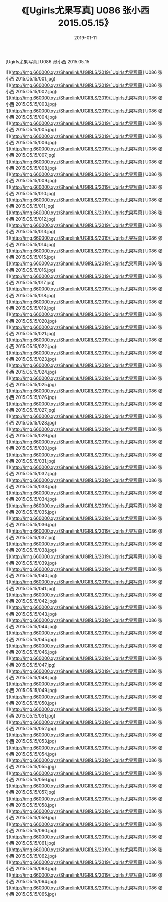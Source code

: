 ﻿---
layout: post
title:  《[Ugirls尤果写真] U086 张小西 2015.05.15》
date:   2019-01-11
img: http://img.660000.xyz/Sharelink/UGIRLS/2019/[Ugirls尤果写真] U086 张小西 2015.05.15/000.jpg
categories: [美女, 清纯, 唯美]
---

[Ugirls尤果写真] U086 张小西 2015.05.15

 ![](http://img.660000.xyz/Sharelink/UGIRLS/2019/[Ugirls尤果写真] U086 张小西 2015.05.15/001.jpg) <br>![](http://img.660000.xyz/Sharelink/UGIRLS/2019/[Ugirls尤果写真] U086 张小西 2015.05.15/002.jpg) <br>![](http://img.660000.xyz/Sharelink/UGIRLS/2019/[Ugirls尤果写真] U086 张小西 2015.05.15/003.jpg) <br>![](http://img.660000.xyz/Sharelink/UGIRLS/2019/[Ugirls尤果写真] U086 张小西 2015.05.15/004.jpg) <br>![](http://img.660000.xyz/Sharelink/UGIRLS/2019/[Ugirls尤果写真] U086 张小西 2015.05.15/005.jpg) <br>![](http://img.660000.xyz/Sharelink/UGIRLS/2019/[Ugirls尤果写真] U086 张小西 2015.05.15/006.jpg) <br>![](http://img.660000.xyz/Sharelink/UGIRLS/2019/[Ugirls尤果写真] U086 张小西 2015.05.15/007.jpg) <br>![](http://img.660000.xyz/Sharelink/UGIRLS/2019/[Ugirls尤果写真] U086 张小西 2015.05.15/008.jpg) <br>![](http://img.660000.xyz/Sharelink/UGIRLS/2019/[Ugirls尤果写真] U086 张小西 2015.05.15/009.jpg) <br>![](http://img.660000.xyz/Sharelink/UGIRLS/2019/[Ugirls尤果写真] U086 张小西 2015.05.15/010.jpg) <br>![](http://img.660000.xyz/Sharelink/UGIRLS/2019/[Ugirls尤果写真] U086 张小西 2015.05.15/011.jpg) <br>![](http://img.660000.xyz/Sharelink/UGIRLS/2019/[Ugirls尤果写真] U086 张小西 2015.05.15/012.jpg) <br>![](http://img.660000.xyz/Sharelink/UGIRLS/2019/[Ugirls尤果写真] U086 张小西 2015.05.15/013.jpg) <br>![](http://img.660000.xyz/Sharelink/UGIRLS/2019/[Ugirls尤果写真] U086 张小西 2015.05.15/014.jpg) <br>![](http://img.660000.xyz/Sharelink/UGIRLS/2019/[Ugirls尤果写真] U086 张小西 2015.05.15/015.jpg) <br>![](http://img.660000.xyz/Sharelink/UGIRLS/2019/[Ugirls尤果写真] U086 张小西 2015.05.15/016.jpg) <br>![](http://img.660000.xyz/Sharelink/UGIRLS/2019/[Ugirls尤果写真] U086 张小西 2015.05.15/017.jpg) <br>![](http://img.660000.xyz/Sharelink/UGIRLS/2019/[Ugirls尤果写真] U086 张小西 2015.05.15/018.jpg) <br>![](http://img.660000.xyz/Sharelink/UGIRLS/2019/[Ugirls尤果写真] U086 张小西 2015.05.15/019.jpg) <br>![](http://img.660000.xyz/Sharelink/UGIRLS/2019/[Ugirls尤果写真] U086 张小西 2015.05.15/020.jpg) <br>![](http://img.660000.xyz/Sharelink/UGIRLS/2019/[Ugirls尤果写真] U086 张小西 2015.05.15/021.jpg) <br>![](http://img.660000.xyz/Sharelink/UGIRLS/2019/[Ugirls尤果写真] U086 张小西 2015.05.15/022.jpg) <br>![](http://img.660000.xyz/Sharelink/UGIRLS/2019/[Ugirls尤果写真] U086 张小西 2015.05.15/023.jpg) <br>![](http://img.660000.xyz/Sharelink/UGIRLS/2019/[Ugirls尤果写真] U086 张小西 2015.05.15/024.jpg) <br>![](http://img.660000.xyz/Sharelink/UGIRLS/2019/[Ugirls尤果写真] U086 张小西 2015.05.15/025.jpg) <br>![](http://img.660000.xyz/Sharelink/UGIRLS/2019/[Ugirls尤果写真] U086 张小西 2015.05.15/026.jpg) <br>![](http://img.660000.xyz/Sharelink/UGIRLS/2019/[Ugirls尤果写真] U086 张小西 2015.05.15/027.jpg) <br>![](http://img.660000.xyz/Sharelink/UGIRLS/2019/[Ugirls尤果写真] U086 张小西 2015.05.15/028.jpg) <br>![](http://img.660000.xyz/Sharelink/UGIRLS/2019/[Ugirls尤果写真] U086 张小西 2015.05.15/029.jpg) <br>![](http://img.660000.xyz/Sharelink/UGIRLS/2019/[Ugirls尤果写真] U086 张小西 2015.05.15/030.jpg) <br>![](http://img.660000.xyz/Sharelink/UGIRLS/2019/[Ugirls尤果写真] U086 张小西 2015.05.15/031.jpg) <br>![](http://img.660000.xyz/Sharelink/UGIRLS/2019/[Ugirls尤果写真] U086 张小西 2015.05.15/032.jpg) <br>![](http://img.660000.xyz/Sharelink/UGIRLS/2019/[Ugirls尤果写真] U086 张小西 2015.05.15/033.jpg) <br>![](http://img.660000.xyz/Sharelink/UGIRLS/2019/[Ugirls尤果写真] U086 张小西 2015.05.15/034.jpg) <br>![](http://img.660000.xyz/Sharelink/UGIRLS/2019/[Ugirls尤果写真] U086 张小西 2015.05.15/035.jpg) <br>![](http://img.660000.xyz/Sharelink/UGIRLS/2019/[Ugirls尤果写真] U086 张小西 2015.05.15/036.jpg) <br>![](http://img.660000.xyz/Sharelink/UGIRLS/2019/[Ugirls尤果写真] U086 张小西 2015.05.15/037.jpg) <br>![](http://img.660000.xyz/Sharelink/UGIRLS/2019/[Ugirls尤果写真] U086 张小西 2015.05.15/038.jpg) <br>![](http://img.660000.xyz/Sharelink/UGIRLS/2019/[Ugirls尤果写真] U086 张小西 2015.05.15/039.jpg) <br>![](http://img.660000.xyz/Sharelink/UGIRLS/2019/[Ugirls尤果写真] U086 张小西 2015.05.15/040.jpg) <br>![](http://img.660000.xyz/Sharelink/UGIRLS/2019/[Ugirls尤果写真] U086 张小西 2015.05.15/041.jpg) <br>![](http://img.660000.xyz/Sharelink/UGIRLS/2019/[Ugirls尤果写真] U086 张小西 2015.05.15/042.jpg) <br>![](http://img.660000.xyz/Sharelink/UGIRLS/2019/[Ugirls尤果写真] U086 张小西 2015.05.15/043.jpg) <br>![](http://img.660000.xyz/Sharelink/UGIRLS/2019/[Ugirls尤果写真] U086 张小西 2015.05.15/044.jpg) <br>![](http://img.660000.xyz/Sharelink/UGIRLS/2019/[Ugirls尤果写真] U086 张小西 2015.05.15/045.jpg) <br>![](http://img.660000.xyz/Sharelink/UGIRLS/2019/[Ugirls尤果写真] U086 张小西 2015.05.15/046.jpg) <br>![](http://img.660000.xyz/Sharelink/UGIRLS/2019/[Ugirls尤果写真] U086 张小西 2015.05.15/047.jpg) <br>![](http://img.660000.xyz/Sharelink/UGIRLS/2019/[Ugirls尤果写真] U086 张小西 2015.05.15/048.jpg) <br>![](http://img.660000.xyz/Sharelink/UGIRLS/2019/[Ugirls尤果写真] U086 张小西 2015.05.15/049.jpg) <br>![](http://img.660000.xyz/Sharelink/UGIRLS/2019/[Ugirls尤果写真] U086 张小西 2015.05.15/050.jpg) <br>![](http://img.660000.xyz/Sharelink/UGIRLS/2019/[Ugirls尤果写真] U086 张小西 2015.05.15/051.jpg) <br>![](http://img.660000.xyz/Sharelink/UGIRLS/2019/[Ugirls尤果写真] U086 张小西 2015.05.15/052.jpg) <br>![](http://img.660000.xyz/Sharelink/UGIRLS/2019/[Ugirls尤果写真] U086 张小西 2015.05.15/053.jpg) <br>![](http://img.660000.xyz/Sharelink/UGIRLS/2019/[Ugirls尤果写真] U086 张小西 2015.05.15/054.jpg) <br>![](http://img.660000.xyz/Sharelink/UGIRLS/2019/[Ugirls尤果写真] U086 张小西 2015.05.15/055.jpg) <br>![](http://img.660000.xyz/Sharelink/UGIRLS/2019/[Ugirls尤果写真] U086 张小西 2015.05.15/056.jpg) <br>![](http://img.660000.xyz/Sharelink/UGIRLS/2019/[Ugirls尤果写真] U086 张小西 2015.05.15/057.jpg) <br>![](http://img.660000.xyz/Sharelink/UGIRLS/2019/[Ugirls尤果写真] U086 张小西 2015.05.15/058.jpg) <br>![](http://img.660000.xyz/Sharelink/UGIRLS/2019/[Ugirls尤果写真] U086 张小西 2015.05.15/059.jpg) <br>![](http://img.660000.xyz/Sharelink/UGIRLS/2019/[Ugirls尤果写真] U086 张小西 2015.05.15/060.jpg) <br>![](http://img.660000.xyz/Sharelink/UGIRLS/2019/[Ugirls尤果写真] U086 张小西 2015.05.15/061.jpg) <br>![](http://img.660000.xyz/Sharelink/UGIRLS/2019/[Ugirls尤果写真] U086 张小西 2015.05.15/062.jpg) <br>![](http://img.660000.xyz/Sharelink/UGIRLS/2019/[Ugirls尤果写真] U086 张小西 2015.05.15/063.jpg) <br>![](http://img.660000.xyz/Sharelink/UGIRLS/2019/[Ugirls尤果写真] U086 张小西 2015.05.15/064.jpg) <br>![](http://img.660000.xyz/Sharelink/UGIRLS/2019/[Ugirls尤果写真] U086 张小西 2015.05.15/065.jpg) <br>